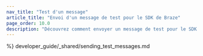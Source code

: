 ```yaml
---
nav_title: "Test d'un message" 
article_title: "Envoi d'un message de test pour le SDK de Braze"
page_order: 10.0
description: "Découvrez comment envoyer un message de test pour le SDK de Braze."
---
```


 %} developer_guide/_shared/sending_test_messages.md
